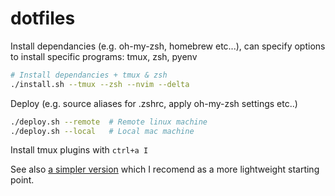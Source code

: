 # dotfiles

Install dependancies (e.g. oh-my-zsh, homebrew etc...), can specify options to install specific programs: tmux, zsh, pyenv
```bash
# Install dependancies + tmux & zsh
./install.sh --tmux --zsh --nvim --delta
```

Deploy (e.g. source aliases for .zshrc, apply oh-my-zsh settings etc..)

```bash
./deploy.sh --remote  # Remote linux machine
./deploy.sh --local   # Local mac machine
```

Install tmux plugins with `ctrl+a I`

See also [a simpler version](https://github.com/erees1/simple-dotfiles) which I recomend as a more lightweight starting point.
